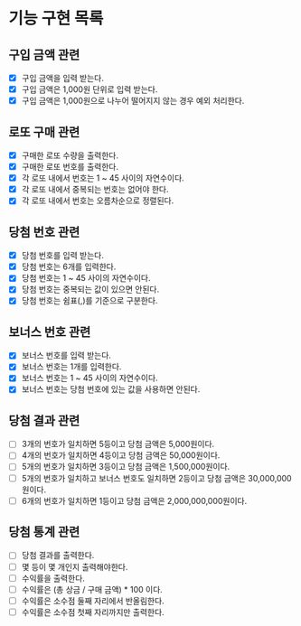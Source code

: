 # 기능 구현 목록

## 구입 금액 관련

- [x] 구입 금액을 입력 받는다.
- [x] 구입 금액은 1,000원 단위로 입력 받는다.
- [x] 구입 금액은 1,000원으로 나누어 떨어지지 않는 경우 예외 처리한다.

## 로또 구매 관련

- [x] 구매한 로또 수량을 출력한다.
- [x] 구매한 로또 번호를 출력한다.
- [x] 각 로또 내에서 번호는 1 ~ 45 사이의 자연수이다.
- [x] 각 로또 내에서 중복되는 번호는 없어야 한다.
- [x] 각 로또 내에서 번호는 오름차순으로 정렬된다.

## 당첨 번호 관련

- [x] 당첨 번호를 입력 받는다.
- [x] 당첨 번호는 6개를 입력한다.
- [x] 당첨 번호는 1 ~ 45 사이의 자연수이다.
- [x] 당첨 번호는 중복되는 값이 있으면 안된다.
- [x] 당첨 번호는 쉼표(,)를 기준으로 구분한다.

## 보너스 번호 관련

- [x] 보너스 번호를 입력 받는다.
- [x] 보너스 번호는 1개를 입력한다.
- [x] 보너스 번호는 1 ~ 45 사이의 자연수이다.
- [x] 보너스 번호는 당첨 번호에 있는 값을 사용하면 안된다.

## 당첨 결과 관련

- [ ] 3개의 번호가 일치하면 5등이고 당첨 금액은 5,000원이다.
- [ ] 4개의 번호가 일치하면 4등이고 당첨 금액은 50,000원이다.
- [ ] 5개의 번호가 일치하면 3등이고 당첨 금액은 1,500,000원이다.
- [ ] 5개의 번호가 일치하고 보너스 번호도 일치하면 2등이고 당첨 금액은 30,000,000원이다.
- [ ] 6개의 번호가 일치하면 1등이고 당첨 금액은 2,000,000,000원이다.

## 당첨 통계 관련

- [ ] 당첨 결과를 출력한다.
- [ ] 몇 등이 몇 개인지 출력해야한다.
- [ ] 수익률을 출력한다.
- [ ] 수익률은 (총 상금 / 구매 금액) \* 100 이다.
- [ ] 수익률은 소수점 둘째 자리에서 반올림한다.
- [ ] 수익률은 소수점 첫째 자리까지만 출력한다.
